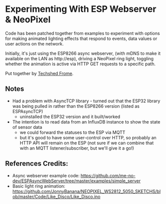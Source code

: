 # Experimenting With ESP Webserver & NeoPixel

Code has been patched together from examples to experiment with options for making animated lighting effects that respond to events, data values or user actions on the network.

Initially, it's just using the ESP8266 async webserver, (with mDNS to make it available on the LAN as http://esp), driving a NeoPixel ring light, toggling whether the animation is active via HTTP GET requests to a specific path.

Put together by [Techshed Frome](https://techshedfrome.org).


## Notes

* Had a problem with AsyncTCP library - turned out that the ESP32 library was being pulled in rather than the ESP8266 version (listed as ESPAsyncTCP)
  * uninstalled the ESP32 version and it built/worked
* The intention is to read data from an InfluxDB instance to show the state of sensor data
  * we could forward the statuses to the ESP via MQTT
  * but it's good to have some user-control over HTTP, so probably an HTTP API will remain on the ESP (not sure if we can combine that with an MQTT listener/subscriber, but we'll give it a go!)


## References Credits:
* Async webserver example code: https://github.com/me-no-dev/ESPAsyncWebServer/tree/master/examples/simple_server
* Basic light ring animation:  https://github.com/JonnyBanana/NEOPIXEL_WS2812_5050_SKETCHS/blob/master/Code/Like_Disco/Like_Disco.ino